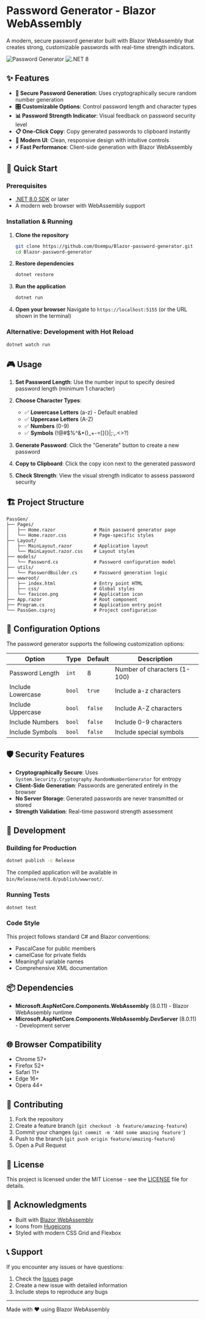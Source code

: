 # Password Generator - Blazor WebAssembly

A modern, secure password generator built with Blazor WebAssembly that creates strong, customizable passwords with real-time strength indicators.

![Password Generator](https://img.shields.io/badge/Blazor-WebAssembly-512bd4?style=for-the-badge&logo=blazor)
![.NET 8](https://img.shields.io/badge/.NET-8.0-512bd4?style=for-the-badge&logo=dotnet)

## ✨ Features

- **🔐 Secure Password Generation**: Uses cryptographically secure random number generation
- **🎛️ Customizable Options**: Control password length and character types
- **📊 Password Strength Indicator**: Visual feedback on password security level
- **📋 One-Click Copy**: Copy generated passwords to clipboard instantly
- **🎨 Modern UI**: Clean, responsive design with intuitive controls
- **⚡ Fast Performance**: Client-side generation with Blazor WebAssembly

## 🚀 Quick Start

### Prerequisites

- [.NET 8.0 SDK](https://dotnet.microsoft.com/download/dotnet/8.0) or later
- A modern web browser with WebAssembly support

### Installation & Running

1. **Clone the repository**

   ```bash
   git clone https://github.com/Osempu/Blazor-password-generator.git
   cd Blazor-password-generator
   ```

2. **Restore dependencies**

   ```bash
   dotnet restore
   ```

3. **Run the application**

   ```bash
   dotnet run
   ```

4. **Open your browser**
   Navigate to `https://localhost:5155` (or the URL shown in the terminal)

### Alternative: Development with Hot Reload

```bash
dotnet watch run
```

## 🎮 Usage

1. **Set Password Length**: Use the number input to specify desired password length (minimum 1 character)

2. **Choose Character Types**:
   - ✅ **Lowercase Letters** (a-z) - Default enabled
   - ✅ **Uppercase Letters** (A-Z)
   - ✅ **Numbers** (0-9)
   - ✅ **Symbols** (!@#$%^&*()_+-=[]{}|;:,.<>?)

3. **Generate Password**: Click the "Generate" button to create a new password

4. **Copy to Clipboard**: Click the copy icon next to the generated password

5. **Check Strength**: View the visual strength indicator to assess password security

## 🏗️ Project Structure

```text
PassGen/
├── Pages/
│   ├── Home.razor              # Main password generator page
│   └── Home.razor.css          # Page-specific styles
├── Layout/
│   ├── MainLayout.razor        # Application layout
│   └── MainLayout.razor.css    # Layout styles
├── models/
│   └── Password.cs             # Password configuration model
├── utils/
│   └── PasswordBuilder.cs      # Password generation logic
├── wwwroot/
│   ├── index.html              # Entry point HTML
│   ├── css/                    # Global styles
│   └── favicon.png             # Application icon
├── App.razor                   # Root component
├── Program.cs                  # Application entry point
└── PassGen.csproj              # Project configuration
```

## 🔧 Configuration Options

The password generator supports the following customization options:

| Option | Type | Default | Description |
|--------|------|---------|-------------|
| Password Length | `int` | 8 | Number of characters (1-100) |
| Include Lowercase | `bool` | `true` | Include a-z characters |
| Include Uppercase | `bool` | `false` | Include A-Z characters |
| Include Numbers | `bool` | `false` | Include 0-9 characters |
| Include Symbols | `bool` | `false` | Include special symbols |

## 🛡️ Security Features

- **Cryptographically Secure**: Uses `System.Security.Cryptography.RandomNumberGenerator` for entropy
- **Client-Side Generation**: Passwords are generated entirely in the browser
- **No Server Storage**: Generated passwords are never transmitted or stored
- **Strength Validation**: Real-time password strength assessment

## 🔨 Development

### Building for Production

```bash
dotnet publish -c Release
```

The compiled application will be available in `bin/Release/net8.0/publish/wwwroot/`.

### Running Tests

```bash
dotnet test
```

### Code Style

This project follows standard C# and Blazor conventions:

- PascalCase for public members
- camelCase for private fields
- Meaningful variable names
- Comprehensive XML documentation

## 📦 Dependencies

- **Microsoft.AspNetCore.Components.WebAssembly** (8.0.11) - Blazor WebAssembly runtime
- **Microsoft.AspNetCore.Components.WebAssembly.DevServer** (8.0.11) - Development server

## 🌐 Browser Compatibility

- Chrome 57+
- Firefox 52+
- Safari 11+
- Edge 16+
- Opera 44+

## 🤝 Contributing

1. Fork the repository
2. Create a feature branch (`git checkout -b feature/amazing-feature`)
3. Commit your changes (`git commit -m 'Add some amazing feature'`)
4. Push to the branch (`git push origin feature/amazing-feature`)
5. Open a Pull Request

## 📄 License

This project is licensed under the MIT License - see the [LICENSE](LICENSE) file for details.

## 🙏 Acknowledgments

- Built with [Blazor WebAssembly](https://dotnet.microsoft.com/apps/aspnet/web-apps/blazor)
- Icons from [Hugeicons](https://hugeicons.com/)
- Styled with modern CSS Grid and Flexbox

## 📞 Support

If you encounter any issues or have questions:

1. Check the [Issues](https://github.com/Osempu/Blazor-password-generator/issues) page
2. Create a new issue with detailed information
3. Include steps to reproduce any bugs

---

Made with ❤️ using Blazor WebAssembly
